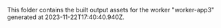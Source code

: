 This folder contains the built output assets for the worker "worker-app3" generated at 2023-11-22T17:40:40.940Z.